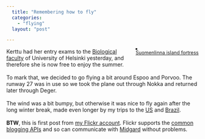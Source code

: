 ```yaml
---
  title: "Remembering how to fly"
  categories: 
    - "flying"
  layout: "post"

---
```

<div style="float: right; margin-left: 10px; margin-bottom: 10px;">
 <a href="http://www.flickr.com/photos/bergie/158703591/" title="photo sharing"><img src="http://static.flickr.com/48/158703591_2fbc86f1e2_m.jpg" alt="" style="border: solid 2px #000000;" /></a>
 <br />
 <span style="font-size: 0.9em; margin-top: 0px; text-align: center;">
  <a href="http://www.flickr.com/photos/bergie/158703591/">Suomenlinna island fortress</a>
 </span>
</div>
Kerttu had her entry exams to the <a href="http://www.helsinki.fi/bio/english/">Biological faculty</a> of University of Helsinki yesterday, and therefore she is now free to enjoy the summer.<br />
<br />
To mark that, we decided to go flying a bit around Espoo and Porvoo. The runway 27 was in use so we took the plane out through Nokka and returned later through Deger.<br />
<br />
The wind was a bit bumpy, but otherwise it was nice to fly again after the long winter break, made even longer by my trips to the <a href="http://www.flickr.com/photos/bergie/sets/72157594145039266/">US</a> and <a href="http://www.flickr.com/photos/bergie/sets/72157594144913040/">Brazil</a>.<br />
<br />
<b>BTW</b>, this is first post from <a href="http://www.flickr.com/people/bergie/">my Flickr account</a>. Flickr supports the <a href="http://www.flickr.com/help/blogging/#55">common blogging APIs</a> and so can communicate with <a href="http://www.midgard-project.org/">Midgard</a> without problems.
<br clear="all" />
